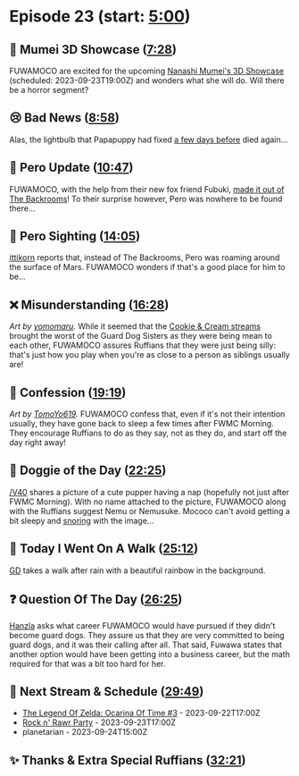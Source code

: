 # Episode 23 (start: [5:00](https://youtu.be/RDlng6GMJno?t=5m00s))

## 🎥 Mumei 3D Showcase ([7:28](https://youtu.be/RDlng6GMJno?t=7m28s))

FUWAMOCO are excited for the upcoming [Nanashi Mumei's 3D Showcase](https://youtu.be/HTgzc9_uAaY) (scheduled: 2023-09-23T19:00Z) and wonders what she will do. Will there be a horror segment?

## 😢 Bad News ([8:58](https://youtu.be/RDlng6GMJno?t=8m58s))

Alas, the lightbulb that Papapuppy had fixed [a few days before](https://youtu.be/_aK_6Wb05hY?t=9m54s) died again...

## 💜 Pero Update ([10:47](https://youtu.be/RDlng6GMJno?t=10m47s))

FUWAMOCO, with the help from their new fox friend Fubuki, [made it out of The Backrooms](https://youtu.be/WInHbCEsP8o)! To their surprise however, Pero was nowhere to be found there...

## 👀 Pero Sighting ([14:05](https://youtu.be/RDlng6GMJno?t=14m05s))

[ittikorn](https://twitter.com/ittikorn_th/status/1702711089652527217) reports that, instead of The Backrooms, Pero was roaming around the surface of Mars. FUWAMOCO wonders if that's a good place for him to be...

## ❌ Misunderstanding ([16:28](https://youtu.be/RDlng6GMJno?t=16m28s))

*Art by [yomomaru](https://twitter.com/yomomaru_08/status/1694305602368045402).* While it seemed that the [Cookie & Cream streams](https://youtu.be/FDxOHaixvQw) brought the worst of the Guard Dog Sisters as they were being mean to each other, FUWAMOCO assures Ruffians that they were just being silly: that's just how you play when you're as close to a person as siblings usually are!

## 🙊 Confession ([19:19](https://youtu.be/RDlng6GMJno?t=19m19s))

*Art by [TomoYo619](https://twitter.com/TomoYo619/status/1704510744459415969).* FUWAMOCO confess that, even if it's not their intention usually, they have gone back to sleep a few times after FWMC Morning. They encourage Ruffians to do as they say, not as they do, and start off the day right away!

## 🐶 Doggie of the Day ([22:25](https://youtu.be/RDlng6GMJno?t=22m25s))

[/V40](https://twitter.com/n_motoburger/status/1703795808972484932) shares a picture of a cute pupper having a nap (hopefully not just after FWMC Morning). With no name attached to the picture, FUWAMOCO along with the Ruffians suggest Nemu or Nemusuke. Mococo can't avoid getting a bit sleepy and [snoring](https://youtu.be/RDlng6GMJno?t=1448) with the image...

## 🚶 Today I Went On A Walk ([25:12](https://youtu.be/RDlng6GMJno?t=25m12s))

[GD](https://twitter.com/MGDphau/status/1704533606243479796) takes a walk after rain with a beautiful rainbow in the background.

## ❓ Question Of The Day ([26:25](https://youtu.be/RDlng6GMJno?t=26m25s))

[Hanzla](https://twitter.com/darealhanz/status/1703470353563996506) asks what career FUWAMOCO would have pursued if they didn't become guard dogs. They assure us that they are very committed to being guard dogs, and it was their calling after all. That said, Fuwawa states that another option would have been getting into a business career, but the math required for that was a bit too hard for her.

## 📅 Next Stream & Schedule ([29:49](https://youtu.be/RDlng6GMJno?t=29m49s))

- [The Legend Of Zelda: Ocarina Of Time #3](https://youtu.be/JXSTARay5yw) - 2023-09-22T17:00Z
- [Rock n' Rawr Party](https://youtu.be/DjiGIBKoDOo) - 2023-09-23T17:00Z
- planetarian - 2023-09-24T15:00Z

## ✨ Thanks & Extra Special Ruffians ([32:21](https://youtu.be/RDlng6GMJno?t=32m21s))
